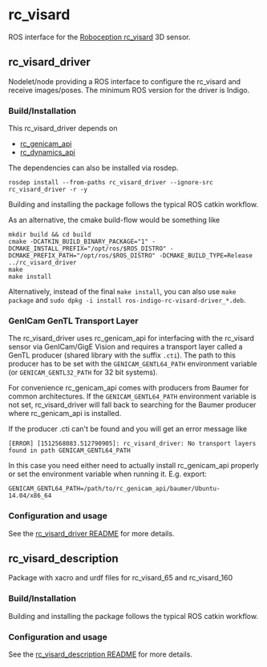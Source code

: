 # rc_visard

ROS interface for the [Roboception rc_visard][] 3D sensor.

## rc_visard_driver

Nodelet/node providing a ROS interface to configure the rc_visard and receive
images/poses. The minimum ROS version for the driver is Indigo.


### Build/Installation

This rc_visard_driver depends on

* [rc_genicam_api](https://github.com/roboception/rc_genicam_api)
* [rc_dynamics_api](https://github.com/roboception/rc_dynamics_api)

The dependencies can also be installed via rosdep.

    rosdep install --from-paths rc_visard_driver --ignore-src rc_visard_driver -r -y

Building and installing the package follows the typical ROS catkin workflow.

As an alternative, the cmake build-flow would be something like

    mkdir build && cd build
    cmake -DCATKIN_BUILD_BINARY_PACKAGE="1" -DCMAKE_INSTALL_PREFIX="/opt/ros/$ROS_DISTRO" -DCMAKE_PREFIX_PATH="/opt/ros/$ROS_DISTRO" -DCMAKE_BUILD_TYPE=Release ../rc_visard_driver
    make
    make install

Alternatively, instead of the final `make install`, you can also use
`make package` and `sudo dpkg -i install ros-indigo-rc-visard-driver_*.deb`.

### GenICam GenTL Transport Layer

The rc_visard_driver uses rc_genicam_api for interfacing with the rc_visard
sensor via GenICam/GigE Vision and requires a transport layer called a GenTL producer (shared library with the suffix `.cti`).
The path to this producer has to be set with the
`GENICAM_GENTL64_PATH` environment variable (or `GENICAM_GENTL32_PATH` for
32 bit systems).

For convenience rc_genicam_api comes with producers from Baumer for common
architectures.
If the `GENICAM_GENTL64_PATH` environment variable is not set, rc_visard_driver
will fall back to searching for the Baumer producer where rc_genicam_api is
installed.

If the producer .cti can't be found and you will get an error message like

    [ERROR] [1512568083.512790905]: rc_visard_driver: No transport layers found in path GENICAM_GENTL64_PATH

In this case you need either need to actually install rc_genicam_api properly or
set the environment variable when running it. E.g. export:

    GENICAM_GENTL64_PATH=/path/to/rc_genicam_api/baumer/Ubuntu-14.04/x86_64

### Configuration and usage

See the [rc_visard_driver README](rc_visard_driver/README.md) for more details.

## rc_visard_description

Package with xacro and urdf files for rc_visard_65 and rc_visard_160

### Build/Installation

Building and installing the package follows the typical ROS catkin workflow.

### Configuration and usage

See the [rc_visard_description README](rc_visard_description/README.md) for more details.


[Roboception rc_visard]: http://roboception.com/rc_visard
